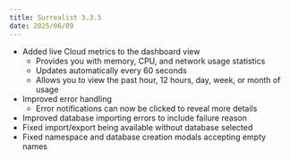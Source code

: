 ```yaml
---
title: Surrealist 3.3.5
date: 2025/06/09
---
```


- Added live Cloud metrics to the dashboard view
	- Provides you with memory, CPU, and network usage statistics
	- Updates automatically every 60 seconds
	- Allows you to view the past hour, 12 hours, day, week, or month of usage
- Improved error handling
	- Error notifications can now be clicked to reveal more details
- Improved database importing errors to include failure reason
- Fixed import/export being available without database selected
- Fixed namespace and database creation modals accepting empty names